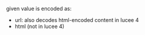 given value is encoded as:

- url: also decodes html-encoded content in lucee 4
- html (not in lucee 4)
